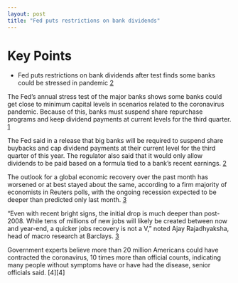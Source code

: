 ```yaml
---
layout: post
title: "Fed puts restrictions on bank dividends"
---
```

# Key Points
* Fed puts restrictions on bank dividends after test finds some banks could be stressed in pandemic [2][2]

The Fed’s annual stress test of the major banks shows some banks could get close to minimum capital levels in scenarios related to the coronavirus pandemic. Because of this, banks must suspend share repurchase programs and keep dividend payments at current levels for the third quarter. [1][1]

The Fed said in a release that big banks will be required to suspend share buybacks and cap dividend payments at their current level for the third quarter of this year.  The regulator also said that it would only allow dividends to be paid based on a formula tied to a bank’s recent earnings. [2][2]

The outlook for a global economic recovery over the past month has worsened or at best stayed about the same, according to a firm majority of economists in Reuters polls, with the ongoing recession expected to be deeper than predicted only last month. [3][3]

“Even with recent bright signs, the initial drop is much deeper than post-2008. While tens of millions of new jobs will likely be created between now and year-end, a quicker jobs recovery is not a V,” noted Ajay Rajadhyaksha, head of macro research at Barclays. [3][3]


Government experts believe more than 20 million Americans could have contracted the coronavirus, 10 times more than official counts, indicating many people without symptoms have or have had the disease, senior officials said. [4][4]



[1]: https://www.cnbc.com/2020/06/25/stock-market-futures-open-to-close-news.html "Stock futures dip after bank stress"

[2]: https://www.cnbc.com/2020/06/25/fed-puts-restrictions-on-bank-dividends-after-test-finds-some-banks-could-be-stressed-in-pandemic.html "Fed puts restrictions on bank dividends after test"

[3]: https://www.reuters.com/article/us-global-economy-poll/no-breakthrough-yet-from-plodding-global-recovery-outlook-reuters-poll-idUSKBN23X02J "No breakthrough yet from plodding global recovery outlook"

[id]: https://www.reuters.com/article/us-health-coronavirus-snapshot/what-you-need-to-know-about-the-coronavirus-right-now-idUSKBN23X0RA "What you need to know about the coronavirus right now"
